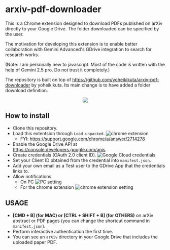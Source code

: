 # arxiv-pdf-downloader

This is a Chrome extension designed to download PDFs published on arXiv directly to your Google Drive. The folder downloaded can be specified by the user.

The motivation for developing this extension is to enable better collaboration with Gemini Advanced's GDrive integration to search for research works.

(Note: I am personally new to javascript. Most of the code is written with the help of Gemini 2.5 pro. Do not trust it completely.)

The repository is built on top of https://github.com/yoheikikuta/arxiv-pdf-downloader by yoheikikuta. Its main change is to have added a folder download definition.

<p align="center">
  <img src="https://imgur.com/utyIndE.gif" />
</p>

## How to install
- Clone this repository.
- Load this extentsion through `Load unpacked`.
  ![chrome extension](https://imgur.com/GIaa4bi.png)
  - FYI: https://support.google.com/chrome/a/answer/2714278
- Enable the Google Drive API at https://console.developers.google.com/apis.
- Create credentials (OAuth 2.0 client ID).
  ![Google Cloud credentials](https://imgur.com/xqVtmCM.png)
- Set your Client ID obtained from the credential into `manifest.json`.
- Add your own email as a Test user to the GDrive App that the credentials links to.
- Allow notifications.
  - On PC
    ![PC setting](https://imgur.com/gDlX2JV.png)
  - For the chrome extension
    ![chrome extension setting](https://imgur.com/U217UbL.png)

## USAGE
- **[CMD + B] (for MAC) or [CTRL + SHIFT + B] (for OTHERS)** on arXiv abstract or PDF pages (you can change the shortcut command in `manifest.json`).
- Perform interactive authentication the first time.
- You can see an `arXiv` directory in your Google Drive that includes the uploaded paper PDF.
